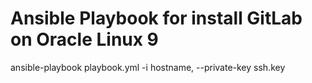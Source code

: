 # Ansible Playbook for install GitLab on Oracle Linux 9

ansible-playbook playbook.yml -i hostname, --private-key ssh.key
